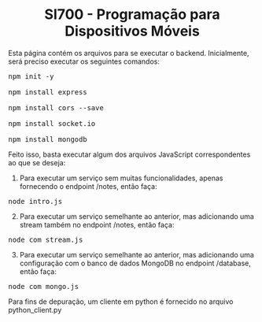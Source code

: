 <h1 align="center"> SI700 - Programação para Dispositivos Móveis </h1>

Esta página contém os arquivos para se executar o backend. Inicialmente, será preciso executar os seguintes comandos:

<pre>
npm init -y

npm install express

npm install cors --save

npm install socket.io

npm install mongodb
</pre>

Feito isso, basta executar algum dos arquivos JavaScript correspondentes ao que se deseja:


1. Para executar um serviço sem muitas funcionalidades, apenas fornecendo o endpoint /notes, então faça:

<pre>
node intro.js
</pre>

2. Para executar um serviço semelhante ao anterior, mas adicionando uma stream também no endpoint /notes, então faça:

<pre>
node com_stream.js
</pre>

3. Para executar um serviço semelhante ao anterior, mas adicionando uma configuração com o banco de dados MongoDB no endpoint /database, então faça:

<pre>
node com_mongo.js
</pre>


Para fins de depuração, um cliente em python é fornecido no arquivo python_client.py

